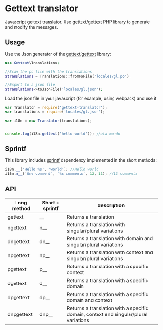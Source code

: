 # Gettext translator
Javascript gettext translator. Use [gettext/gettext](https://github.com/oscarotero/Gettext) PHP library to generate and modify the messages.

## Usage

Use the Json generator of the [gettext/gettext](https://github.com/oscarotero/Gettext) library:

```php
use Gettext\Translations;

//Scan the po file with the translations
$translations = Translations::fromPoFile('locales/gl.po');

//Export to a json file
$translations->toJsonFile('locales/gl.json');
```

Load the json file in your javascript (for example, using webpack) and use it

```js
var Translator = require('gettext-translator');
var translations = require('locales/gl.json');

var i18n = new Translator(translations);


console.log(i18n.gettext('hello world')); //ola mundo
```

## Sprintf

This library includes [sprintf](https://github.com/alexei/sprintf.js) dependency implemented in the short methods:

```js
i18n.__('Hello %s', 'world'); //Hello world
i18n.n__('One comment', '%s comments', 12, 12); //12 comments
```

## API

Long method | Short + sprintf | description
------ | ----- | -----------
gettext | __ | Returns a translation
ngettext | n__ | Returns a translation with singular/plural variations
dngettext | dn__ | Returns a translation with domain and singular/plural variations
npgettext | np__ | Returns a translation with context and singular/plural variations
pgettext | p__ | Returns a translation with a specific context
dgettext | d__ | Returns a translation with a specific domain
dpgettext | dp__ | Returns a translation with a specific domain and context
dnpgettext | dnp__ | Returns a translation with a specific domain, context and singular/plural variations

